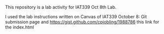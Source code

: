 This repository is a lab activity for IAT339 Oct 8th Lab.

I used the lab instructions written on Canvas of IAT339 October 8: Git submission page and https://gist.github.com/cpjobling/1988786 this link for the index.html